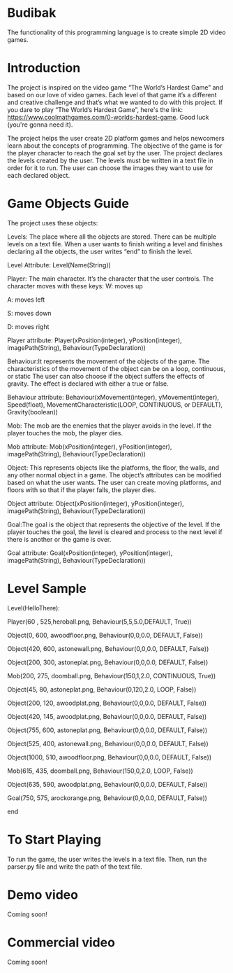 # Budibak

The functionality of this programming language is to create simple 2D video games. 

# Introduction 

The project is inspired on the video game “The World’s Hardest Game” and based on our love of video games. Each level of that game it’s a different and creative challenge and that’s what we wanted to do with this project. If you dare to play “The World’s Hardest Game”, here's the link: https://www.coolmathgames.com/0-worlds-hardest-game. Good luck (you're gonna need it). 


The project helps the user create 2D platform games and helps newcomers learn about the concepts of programming. The objective of the game is for the player character to reach the goal set by the user. The project declares the levels created by the user. The levels must be written in a text file in order for it to run. The user can choose the images they want to use for each declared object.  

# Game Objects Guide
The project uses these objects:

Levels: The place where all the objects are stored. 
  There can be multiple levels on a text file. 
   When a user wants to finish writing a level and finishes declaring all the objects, the user writes “end” to finish the level. 
   
Level Attribute: Level(Name(String))

Player: The main character.  It’s the character that the user controls. The character moves with these keys: 
   W: moves up 
   
   A: moves left
   
   S: moves down 
   
   D: moves right
 
Player attribute: Player(xPosition(integer), yPosition(integer), imagePath(String), Behaviour(TypeDeclaration))

Behaviour:It represents the movement of the objects of the game. 
The characteristics of the movement of the object can be on a loop, continuous, or static
The user can also choose if the object suffers the effects of gravity. The effect is declared with either a true or false.  


Behaviour attribute: Behaviour(xMovement(integer), yMovement(integer), Speed(float), MovementCharacteristic(LOOP, CONTINUOUS, or DEFAULT), Gravity(boolean))

Mob: The mob are the enemies that the player avoids in the level. 
If the player touches the mob, the player dies. 

Mob attribute: Mob(xPosition(integer), yPosition(integer), imagePath(String), Behaviour(TypeDeclaration))

Object: This represents objects like the platforms, the floor, the walls, and any other normal object in a game. 
The object’s attributes can be modified based on what the user wants. 
The user can create moving platforms, and floors with so that if the player falls, the player dies. 

Object attribute: Object(xPosition(integer), yPosition(integer), imagePath(String), Behaviour(TypeDeclaration))

Goal:The goal is the object that represents the objective of the level. 
If the player touches the goal, the level is cleared and process to the next level if there is another or the game is over. 

Goal attribute: Goal(xPosition(integer), yPosition(integer), imagePath(String), Behaviour(TypeDeclaration))

# Level Sample

Level(HelloThere):

Player(60 , 525,heroball.png, Behaviour(5,5,5.0,DEFAULT, True))

Object(0, 600, awoodfloor.png, Behaviour(0,0,0.0, DEFAULT, False))

Object(420, 600, astonewall.png, Behaviour(0,0,0.0, DEFAULT, False))

Object(200, 300, astoneplat.png, Behaviour(0,0,0.0, DEFAULT, False))

Mob(200, 275, doomball.png, Behaviour(150,1,2.0, CONTINUOUS, True))

Object(45, 80, astoneplat.png, Behaviour(0,120,2.0, LOOP, False))

Object(200, 120, awoodplat.png, Behaviour(0,0,0.0, DEFAULT, False))

Object(420, 145, awoodplat.png, Behaviour(0,0,0.0, DEFAULT, False))

Object(755, 600, astoneplat.png, Behaviour(0,0,0.0, DEFAULT, False))

Object(525, 400, astonewall.png, Behaviour(0,0,0.0, DEFAULT, False))

Object(1000, 510, awoodfloor.png, Behaviour(0,0,0.0, DEFAULT, False))

Mob(615, 435, doomball.png, Behaviour(150,0,2.0, LOOP, False))

Object(635, 590, awoodplat.png, Behaviour(0,0,0.0, DEFAULT, False))

Goal(750, 575, arockorange.png, Behaviour(0,0,0.0, DEFAULT, False))

end

# To Start Playing
To run the game, the user writes the levels in a text file. 
Then, run the parser.py file and write the path of the text file. 

# Demo video
Coming soon!

# Commercial video
Coming soon!
